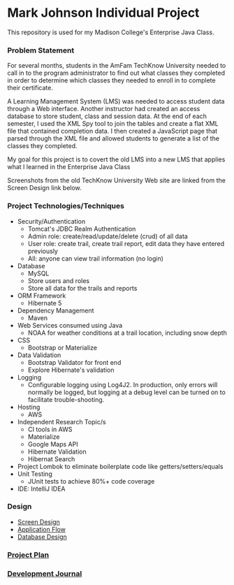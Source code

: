 # Mark Johnson Individual Project

This repository is used for my Madison College's Enterprise Java Class.

### Problem Statement

For several months, students in the AmFam TechKnow University needed to call in to the program administrator to find out what classes they completed in order to determine which classes they needed to enroll in to complete their certificate.

A Learning Management System (LMS) was needed to access student data through a Web interface. Another instructor had created an access database to store student, class and session data. At the end of each semester, I used the XML Spy tool to join the tables and create a flat XML file that contained completion data. I then created a JavaScript page that parsed through the XML file and allowed students to generate a list of the classes they completed.

My goal for this project is to covert the old LMS into a new LMS that applies what I learned in the Enterprise Java Class

Screenshots from the old TechKnow University Web site are linked from the Screen Design link below.


### Project Technologies/Techniques 

* Security/Authentication
  * Tomcat's JDBC Realm Authentication
  * Admin role: create/read/update/delete (crud) of all data
  * User role: create trail, create trail report, edit data they have entered previously
  * All: anyone can view trail information (no login)
* Database
  * MySQL
  * Store users and roles
  * Store all data for the trails and reports
* ORM Framework
  * Hibernate 5
* Dependency Management
  * Maven
* Web Services consumed using Java
  * NOAA for weather conditions at a trail location, including snow depth
* CSS 
  * Bootstrap or Materialize
* Data Validation
  * Bootstrap Validator for front end
  * Explore Hibernate's validation
* Logging
  * Configurable logging using Log4J2. In production, only errors will normally be logged, but logging at a debug level can be turned on to facilitate trouble-shooting. 
* Hosting
  * AWS
* Independent Research Topic/s
  * CI tools in AWS
  * Materialize
  * Google Maps API
  * Hibernate Validation
  * Hibernat Search
* Project Lombok to eliminate boilerplate code like getters/setters/equals
* Unit Testing
  * JUnit tests to achieve 80%+ code coverage 
* IDE: IntelliJ IDEA


### Design

* [Screen Design](DesignDocuments/Screens.md)
* [Application Flow](DesignDocuments/applicationFlow.md)
* [Database Design](DesignDocuments/databaseDiagram.png)

### [Project Plan](ProjectPlan.md)

### [Development Journal](Journal.md)
